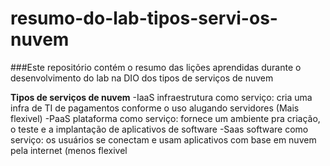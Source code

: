 # resumo-do-lab-tipos-servi-os-nuvem
###Este repositório contém o resumo das lições aprendidas durante o desenvolvimento do lab na DIO dos tipos de serviços de nuvem

**Tipos de serviços de nuvem**
-IaaS infraestrutura como serviço: cria uma infra de TI de pagamentos conforme o uso alugando servidores (Mais flexivel)
-PaaS plataforma como serviço: fornece um ambiente pra criação, o teste e a implantação de aplicativos de software
-Saas software como serviço: os usuários se conectam e usam aplicativos com base em nuvem pela internet (menos flexivel

